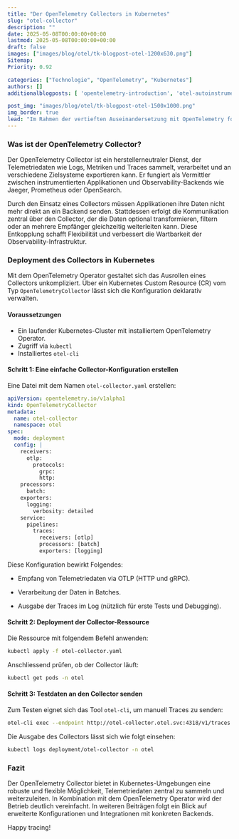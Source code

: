 ```yaml
---
title: "Der OpenTelemetry Collectors in Kubernetes"
slug: "otel-collector"
description: ""
date: 2025-05-08T00:00:00+00:00
lastmod: 2025-05-08T00:00:00+00:00
draft: false
images: ["images/blog/otel/tk-blogpost-otel-1200x630.png"]
Sitemap:
Priority: 0.92

categories: ["Technologie", "OpenTelemetry", "Kubernetes"]
authors: []
additionalblogposts: [ 'opentelemetry-introduction', 'otel-autoinstrumentation']

post_img: "images/blog/otel/tk-blogpost-otel-1500x1000.png"
img_border: true
lead: "Im Rahmen der vertieften Auseinandersetzung mit OpenTelemetry folgt nun ein Blick auf eine zentrale Komponente: den OpenTelemetry Collector. Dieser spielt eine entscheidende Rolle innerhalb der Architektur und stellt einen zentralen Dienst zur Verfügung, der Telemetriedaten empfangen, verarbeiten und weiterleiten kann. In Kubernetes-Umgebungen erleichtert der OpenTelemetry Operator die Bereitstellung und Verwaltung dieses Collectors erheblich."
---
```


### Was ist der OpenTelemetry Collector?

Der OpenTelemetry Collector ist ein herstellerneutraler Dienst, der Telemetriedaten wie Logs, Metriken und Traces sammelt, verarbeitet und an verschiedene Zielsysteme exportieren kann. Er fungiert als Vermittler zwischen instrumentierten Applikationen und Observability-Backends wie Jaeger, Prometheus oder OpenSearch.

Durch den Einsatz eines Collectors müssen Applikationen ihre Daten nicht mehr direkt an ein Backend senden. Stattdessen erfolgt die Kommunikation zentral über den Collector, der die Daten optional transformieren, filtern oder an mehrere Empfänger gleichzeitig weiterleiten kann. Diese Entkopplung schafft Flexibilität und verbessert die Wartbarkeit der Observability-Infrastruktur.

### Deployment des Collectors in Kubernetes

Mit dem OpenTelemetry Operator gestaltet sich das Ausrollen eines Collectors unkompliziert. Über ein Kubernetes Custom Resource (CR) vom Typ `OpenTelemetryCollector` lässt sich die Konfiguration deklarativ verwalten.

#### Voraussetzungen

* Ein laufender Kubernetes-Cluster mit installiertem OpenTelemetry Operator.
* Zugriff via `kubectl`
* Installiertes `otel-cli`

#### Schritt 1: Eine einfache Collector-Konfiguration erstellen

Eine Datei mit dem Namen `otel-collector.yaml` erstellen:

```yaml
apiVersion: opentelemetry.io/v1alpha1
kind: OpenTelemetryCollector
metadata:
  name: otel-collector
  namespace: otel
spec:
  mode: deployment
  config: |
    receivers:
      otlp:
        protocols:
          grpc:
          http:
    processors:
      batch:
    exporters:
      logging:
        verbosity: detailed
    service:
      pipelines:
        traces:
          receivers: [otlp]
          processors: [batch]
          exporters: [logging]
```

Diese Konfiguration bewirkt Folgendes:

* Empfang von Telemetriedaten via OTLP (HTTP und gRPC).

* Verarbeitung der Daten in Batches.

* Ausgabe der Traces im Log (nützlich für erste Tests und Debugging).

#### Schritt 2: Deployment der Collector-Ressource

Die Ressource mit folgendem Befehl anwenden:

```sh
kubectl apply -f otel-collector.yaml
```

Anschliessend prüfen, ob der Collector läuft:

```sh
kubectl get pods -n otel
```

#### Schritt 3: Testdaten an den Collector senden

Zum Testen eignet sich das Tool `otel-cli`, um manuell Traces zu senden:

```sh
otel-cli exec --endpoint http://otel-collector.otel.svc:4318/v1/traces --service my-test-app --name "test-span"
```

Die Ausgabe des Collectors lässt sich wie folgt einsehen:

```sh
kubectl logs deployment/otel-collector -n otel
```

### Fazit

Der OpenTelemetry Collector bietet in Kubernetes-Umgebungen eine robuste und flexible Möglichkeit, Telemetriedaten zentral zu sammeln und weiterzuleiten. In Kombination mit dem OpenTelemetry Operator wird der Betrieb deutlich vereinfacht. In weiteren Beiträgen folgt ein Blick auf erweiterte Konfigurationen und Integrationen mit konkreten Backends.

Happy tracing!
